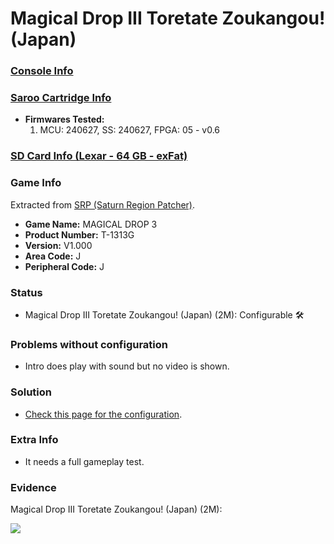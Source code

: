 # Magical Drop III Toretate Zoukangou! (Japan)

### [Console Info](../../../../Info/Consoles/VA13/README.md)

### [Saroo Cartridge Info](../../../../Info/Cartridges/RetroGameParadiseStore/1.32F/README.md)

- <b>Firmwares Tested:</b>
  1. MCU: 240627, SS: 240627, FPGA: 05 - v0.6

### [SD Card Info (Lexar - 64 GB - exFat)](../../../../Info/SdCards/Lexar/64GB/exfat/README.md)

### Game Info

Extracted from [SRP (Saturn Region Patcher)](https://segaxtreme.net/resources/saturn-region-patcher.81/download).

- <b>Game Name:</b> MAGICAL DROP 3
- <b>Product Number:</b> T-1313G
- <b>Version:</b> V1.000
- <b>Area Code:</b> J
- <b>Peripheral Code:</b> J

### Status

- Magical Drop III Toretate Zoukangou! (Japan) (2M): Configurable :hammer_and_wrench:

### Problems without configuration

- Intro does play with sound but no video is shown.

### Solution

- [Check this page for the configuration](https://github.com/williamdsw/saroo-configuration-list/blob/master/Regions/Retails/Japan/T-1313G/README.md).

### Extra Info

- It needs a full gameplay test.

### Evidence

Magical Drop III Toretate Zoukangou! (Japan) (2M):

[![](https://img.youtube.com/vi/oql2upiWRq8/0.jpg)](https://www.youtube.com/watch?v=oql2upiWRq8)
